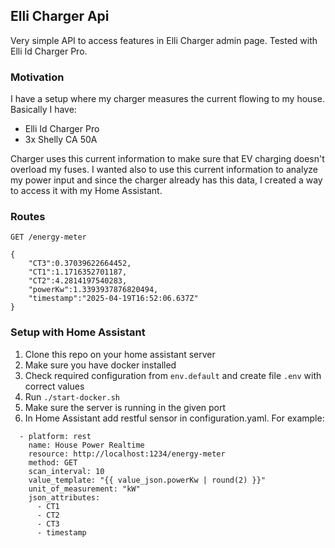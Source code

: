 ## Elli Charger Api

Very simple API to access features in Elli Charger admin page. Tested with Elli Id Charger Pro.

### Motivation

I have a setup where my charger measures the current flowing to my house. Basically I have:

- Elli Id Charger Pro
- 3x Shelly CA 50A

Charger uses this current information to make sure that EV charging doesn't overload my fuses.
I wanted also to use this current information to analyze my power input and since the charger already
has this data, I created a way to access it with my Home Assistant.

### Routes

```
GET /energy-meter

{
    "CT3":0.37039622664452,
    "CT1":1.1716352701187,
    "CT2":4.2814197540283,
    "powerKw":1.3393937876820494,
    "timestamp":"2025-04-19T16:52:06.637Z"
}

```

### Setup with Home Assistant

1. Clone this repo on your home assistant server
2. Make sure you have docker installed
3. Check required configuration from `env.default` and create file `.env` with correct values
4. Run `./start-docker.sh`
5. Make sure the server is running in the given port
6. In Home Assistant add restful sensor in configuration.yaml. For example:
```
  - platform: rest
    name: House Power Realtime
    resource: http://localhost:1234/energy-meter
    method: GET
    scan_interval: 10
    value_template: "{{ value_json.powerKw | round(2) }}"
    unit_of_measurement: "kW"
    json_attributes:
      - CT1
      - CT2
      - CT3
      - timestamp
``` 
